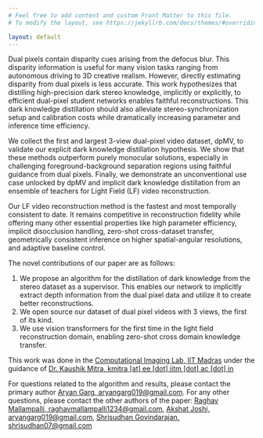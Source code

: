 ```yaml
---
# Feel free to add content and custom Front Matter to this file.
# To modify the layout, see https://jekyllrb.com/docs/themes/#overriding-theme-defaults

layout: default
---
```


Dual pixels contain disparity cues arising from the defocus blur. This disparity information is useful for many vision tasks ranging from autonomous driving to 3D creative realism. However, directly estimating disparity from dual pixels is less accurate. This work hypothesizes that distilling high-precision dark stereo knowledge, implicitly or explicitly, to efficient dual-pixel student networks
enables faithful reconstructions. This dark knowledge distillation should also alleviate stereo-synchronization setup and calibration costs while dramatically increasing parameter and inference time efficiency.

We collect the first and largest 3-view dual-pixel video dataset, dpMV, to validate our explicit dark knowledge distillation hypothesis. We show that these methods outperform purely monocular solutions, especially in challenging foreground-background separation regions using faithful guidance from dual pixels.
Finally, we demonstrate an unconventional use case unlocked by dpMV and implicit dark knowledge distillation from an ensemble of teachers for Light Field (LF) video reconstruction.

Our LF video reconstruction method is the fastest and most temporally consistent to
date. It remains competitive in reconstruction fidelity while offering many other essential properties like high parameter efficiency, implicit disocclusion handling, zero-shot cross-dataset transfer, geometrically consistent inference on higher spatial-angular resolutions, and adaptive baseline control.

The novel contributions of our paper are as follows:
1. We propose an algorithm for the distillation of dark knowledge from the stereo dataset as a supervisor. This enables our network to implicitly extract depth information from the dual pixel data and utilize it to create better reconstructions.
2. We open source our dataset of dual pixel videos with 3 views, the first of its kind.
3. We use vision transformers for the first time in the light field reconstruction domain, enabling zero-shot cross domain knowledge transfer.
<!--- TODO
insert figure 7, figure 9, table 5 and figure 11 from paper
Any demo videos and 3D reconstructions we created as well
-->


This work was done in the [Computational Imaging Lab, IIT Madras](https://www.ee.iitm.ac.in/comp_photolab/) under the guidance of [Dr. Kaushik Mitra, kmitra [at] ee [dot] iitm [dot] ac [dot] in](mailto:kmitra@ee.iitm.ac.in)

For questions related to the algorithm and results, please contact the primary author [Aryan Garg, aryangarg019@gmail.com](mailto:aryangarg019@gmail.com). For any other questions, please contact the other authors of the paper: [Raghav Mallampalli, raghavmallampalli1234@gmail.com](mailto:raghavmallampalli1234@gmail.com), [Akshat Joshi, aryangarg019@gmail.com](mailto:aryangarg019@gmail.com), [Shrisudhan Govindarajan, shrisudhan07@gmail.com](mailto:shrisudhan07@gmail.com)